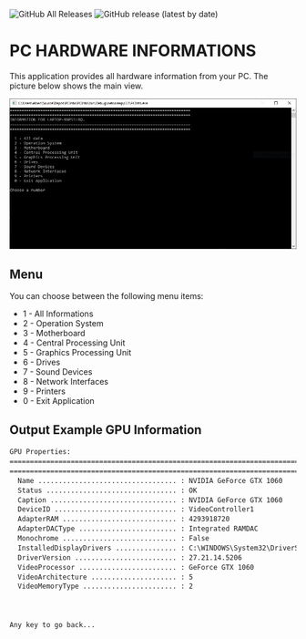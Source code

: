 ![GitHub All Releases](https://img.shields.io/github/downloads/elbec/PCInfo/total)
![GitHub release (latest by date)](https://img.shields.io/github/v/release/elbec/PCInfo)

 # PC HARDWARE INFORMATIONS

This application provides all hardware information from your PC. The picture below shows the main view.

![Console Main View](https://github.com/elbec/PCInfo/blob/master/PCInfo/mainView.JPG)

## Menu

You can choose between the following menu items:

- 1 - All Informations
- 2 - Operation System
- 3 - Motherboard
- 4 - Central Processing Unit
- 5 - Graphics Processing Unit
- 6 - Drives
- 7 - Sound Devices
- 8 - Network Interfaces
- 9 - Printers
- 0 - Exit Application

## Output Example GPU Information

```cmd
GPU Properties:
=============================================================================
=============================================================================
  Name .................................. : NVIDIA GeForce GTX 1060
  Status ................................ : OK
  Caption ............................... : NVIDIA GeForce GTX 1060
  DeviceID .............................. : VideoController1
  AdapterRAM ............................ : 4293918720
  AdapterDACType ........................ : Integrated RAMDAC
  Monochrome ............................ : False
  InstalledDisplayDrivers ............... : C:\WINDOWS\System32\DriverStore\FileRepository\nvhmi.inf_amd64_d8324a091794e087\nvldumdx.dll,C:\WINDOWS\System32\DriverStore\FileRepository\nvhmi.inf_amd64_d8324a091794e087\nvldumdx.dll,C:\WINDOWS\System32\DriverStore\FileRepository\nvhmi.inf_amd64_d8324a091794e087\nvldumdx.dll,C:\WINDOWS\System32\DriverStore\FileRepository\nvhmi.inf_amd64_d8324a091794e087\nvldumdx.dll
  DriverVersion ......................... : 27.21.14.5206
  VideoProcessor ........................ : GeForce GTX 1060
  VideoArchitecture ..................... : 5
  VideoMemoryType ....................... : 2



Any key to go back...                                                                                                                                                 
```

